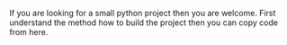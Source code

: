 If you are looking for a small python project then you are welcome. 
First understand the method how to build the project then you can copy code from here.
